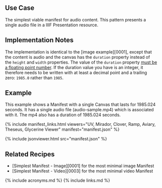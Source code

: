 ## Use Case

The simplest viable manifest for audio content. This pattern presents a single audio file in a IIIF Presentation resource.

## Implementation Notes

The implementation is identical to the [image example][0001], except that the content is audio and the canvas has the `duration` property instead of the `height` and `width` properties. The value of the `duration` property [must be a floating point number](https://iiif.io/api/presentation/3.0/#duration). If the duration value you have is an integer, it therefore needs to be written with at least a decimal point and a trailing zero: `1985.0` rather than `1985`.

## Example

This example shows a Manifest with a single Canvas that lasts for 1985.024 seconds. It has a single audio file (audio-sample.mp4) which is associated with it. The mp4 also has a duration of 1985.024 seconds.

{% include manifest_links.html viewers="UV, Mirador, Clover, Ramp, Aviary, Theseus, Glycerine Viewer" manifest="manifest.json" %}

{% include jsonviewer.html src="manifest.json" %}

## Related Recipes

* [Simplest Manifest - Image][0001] for the most minimal image Manifest
* [Simplest Manifest - Video][0003] for the most minimal video Manifest

{% include acronyms.md %}
{% include links.md %}
